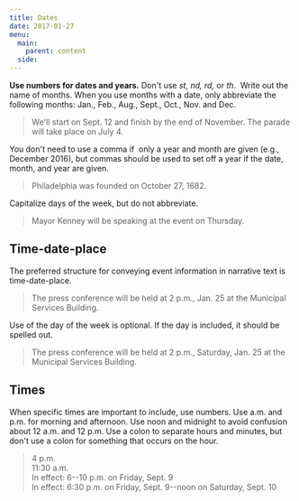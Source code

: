 ```yaml
---
title: Dates
date: 2017-01-27
menu:
  main:
    parent: content
  side:
---
```


**Use numbers for dates and years.** Don't use *st, nd, rd,* or *th*.  Write out the name of months. When you use months with a date, only abbreviate the following months: Jan., Feb., Aug., Sept., Oct., Nov. and Dec.

>We'll start on Sept. 12 and finish by the end of November.
The parade will take place on July 4.

You don't need to use a comma if  only a year and month are given (e.g., December 2016), but commas should be used to set off a year if the date, month, and year are given. 
>Philadelphia was founded on October 27, 1682.

Capitalize days of the week, but do not abbreviate.

>Mayor Kenney will be speaking at the event on Thursday.

## Time-date-place
The preferred structure for conveying event information in narrative text is time-date-place.

>The press conference will be held at 2 p.m., Jan. 25 at the Municipal Services Building.

Use of the day of the week is optional. If the day is included, it should be spelled out.

>The press conference will be held at 2 p.m., Saturday, Jan. 25 at the Municipal Services Building.

## Times
When specific times are important to include, use numbers. Use a.m. and p.m. for morning and afternoon. Use noon and midnight to avoid confusion about 12 a.m. and 12 p.m. Use a colon to separate hours and minutes, but don't use a colon for something that occurs on the hour. 

>4 p.m.  
11:30 a.m.  
In effect: 6--10 p.m. on Friday, Sept. 9  
In effect: 6:30 p.m. on Friday, Sept.   9--noon on Saturday, Sept. 10
